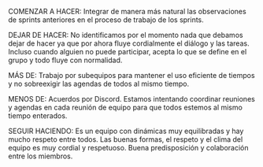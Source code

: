 COMENZAR A HACER:
Integrar de manera más natural las observaciones de sprints anteriores en el proceso de trabajo de los sprints.  


DEJAR DE HACER:
No identificamos por el momento nada que debamos dejar de hacer ya que por ahora fluye cordialmente el diálogo y las tareas. Incluso cuando alguien no puede participar, acepta lo que se define en el grupo y todo fluye con normalidad. 


MÁS DE:
Trabajo por subequipos para mantener el uso eficiente de tiempos y no sobreexigir las agendas de todos al mismo tiempo. 


MENOS DE: Acuerdos por Discord. Estamos intentando coordinar reuniones y agendas  en cada reunión de equipo para que todos estemos al mismo tiempo enterados. 


SEGUIR HACIENDO:
Es un equipo con dinámicas muy equilibradas y hay mucho respeto entre todos. Las buenas formas, el respeto y el clima del equipo es muy cordial y respetuoso. Buena predisposición y colaboración entre los miembros. 
